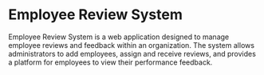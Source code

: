 # Employee Review System

Employee Review System is a web application designed to manage employee reviews and feedback within an organization. The system allows administrators to add employees, assign and receive reviews, and provides a platform for employees to view their performance feedback.

